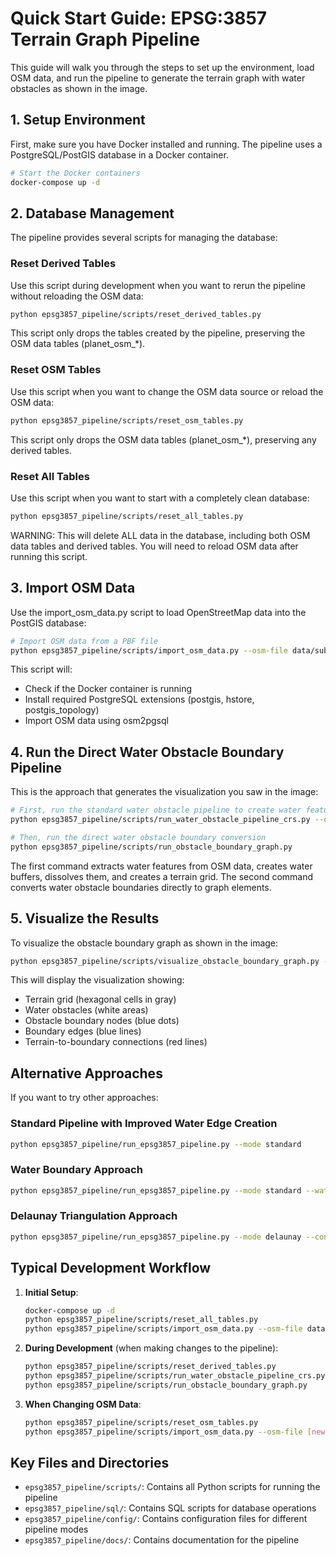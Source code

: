 # Quick Start Guide: EPSG:3857 Terrain Graph Pipeline

This guide will walk you through the steps to set up the environment, load OSM data, and run the pipeline to generate the terrain graph with water obstacles as shown in the image.

## 1. Setup Environment

First, make sure you have Docker installed and running. The pipeline uses a PostgreSQL/PostGIS database in a Docker container.

```bash
# Start the Docker containers
docker-compose up -d
```

## 2. Database Management

The pipeline provides several scripts for managing the database:

### Reset Derived Tables

Use this script during development when you want to rerun the pipeline without reloading the OSM data:

```bash
python epsg3857_pipeline/scripts/reset_derived_tables.py
```

This script only drops the tables created by the pipeline, preserving the OSM data tables (planet_osm_*).

### Reset OSM Tables

Use this script when you want to change the OSM data source or reload the OSM data:

```bash
python epsg3857_pipeline/scripts/reset_osm_tables.py
```

This script only drops the OSM data tables (planet_osm_*), preserving any derived tables.

### Reset All Tables

Use this script when you want to start with a completely clean database:

```bash
python epsg3857_pipeline/scripts/reset_all_tables.py
```

WARNING: This will delete ALL data in the database, including both OSM data tables and derived tables. You will need to reload OSM data after running this script.

## 3. Import OSM Data

Use the import_osm_data.py script to load OpenStreetMap data into the PostGIS database:

```bash
# Import OSM data from a PBF file
python epsg3857_pipeline/scripts/import_osm_data.py --osm-file data/subsets/iowa-latest.osm_ia-central_r10.0km.osm.pbf
```

This script will:
- Check if the Docker container is running
- Install required PostgreSQL extensions (postgis, hstore, postgis_topology)
- Import OSM data using osm2pgsql

## 4. Run the Direct Water Obstacle Boundary Pipeline

This is the approach that generates the visualization you saw in the image:

```bash
# First, run the standard water obstacle pipeline to create water features and terrain grid
python epsg3857_pipeline/scripts/run_water_obstacle_pipeline_crs.py --config epsg3857_pipeline/config/crs_standardized_config.json --sql-dir epsg3857_pipeline/sql

# Then, run the direct water obstacle boundary conversion
python epsg3857_pipeline/scripts/run_obstacle_boundary_graph.py
```

The first command extracts water features from OSM data, creates water buffers, dissolves them, and creates a terrain grid. The second command converts water obstacle boundaries directly to graph elements.

## 5. Visualize the Results

To visualize the obstacle boundary graph as shown in the image:

```bash
python epsg3857_pipeline/scripts/visualize_obstacle_boundary_graph.py --show-unified
```

This will display the visualization showing:
- Terrain grid (hexagonal cells in gray)
- Water obstacles (white areas)
- Obstacle boundary nodes (blue dots)
- Boundary edges (blue lines)
- Terrain-to-boundary connections (red lines)

## Alternative Approaches

If you want to try other approaches:

### Standard Pipeline with Improved Water Edge Creation

```bash
python epsg3857_pipeline/run_epsg3857_pipeline.py --mode standard
```

### Water Boundary Approach

```bash
python epsg3857_pipeline/run_epsg3857_pipeline.py --mode standard --water-boundary --config epsg3857_pipeline/config/crs_standardized_config_boundary.json
```

### Delaunay Triangulation Approach

```bash
python epsg3857_pipeline/run_epsg3857_pipeline.py --mode delaunay --config epsg3857_pipeline/config/delaunay_config.json
```

## Typical Development Workflow

1. **Initial Setup**:
   ```bash
   docker-compose up -d
   python epsg3857_pipeline/scripts/reset_all_tables.py
   python epsg3857_pipeline/scripts/import_osm_data.py --osm-file data/subsets/iowa-latest.osm_ia-central_r10.0km.osm.pbf
   ```

2. **During Development** (when making changes to the pipeline):
   ```bash
   python epsg3857_pipeline/scripts/reset_derived_tables.py
   python epsg3857_pipeline/scripts/run_water_obstacle_pipeline_crs.py --config epsg3857_pipeline/config/crs_standardized_config.json --sql-dir epsg3857_pipeline/sql
   python epsg3857_pipeline/scripts/run_obstacle_boundary_graph.py
   ```

3. **When Changing OSM Data**:
   ```bash
   python epsg3857_pipeline/scripts/reset_osm_tables.py
   python epsg3857_pipeline/scripts/import_osm_data.py --osm-file [new-osm-file-path]
   ```

## Key Files and Directories

- `epsg3857_pipeline/scripts/`: Contains all Python scripts for running the pipeline
- `epsg3857_pipeline/sql/`: Contains SQL scripts for database operations
- `epsg3857_pipeline/config/`: Contains configuration files for different pipeline modes
- `epsg3857_pipeline/docs/`: Contains documentation for the pipeline

